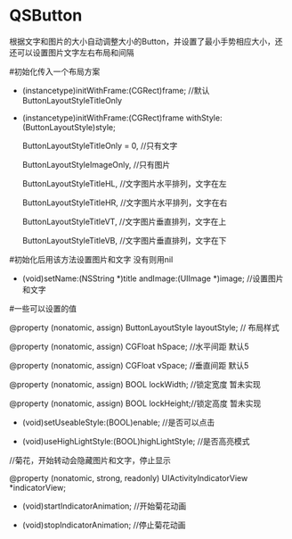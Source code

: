 # QSButton
根据文字和图片的大小自动调整大小的Button，并设置了最小手势相应大小，还还可以设置图片文字左右布局和间隔

#初始化传入一个布局方案
- (instancetype)initWithFrame:(CGRect)frame; //默认 ButtonLayoutStyleTitleOnly
- (instancetype)initWithFrame:(CGRect)frame withStyle:(ButtonLayoutStyle)style;
    
    ButtonLayoutStyleTitleOnly = 0,  //只有文字
    
    ButtonLayoutStyleImageOnly,      //只有图片
    
    ButtonLayoutStyleTitleHL,        //文字图片水平排列，文字在左
    
    ButtonLayoutStyleTitleHR,        //文字图片水平排列，文字在右
    
    ButtonLayoutStyleTitleVT,        //文字图片垂直排列，文字在上
    
    ButtonLayoutStyleTitleVB,        //文字图片垂直排列，文字在下

#初始化后用该方法设置图片和文字 没有则用nil
- (void)setName:(NSString *)title andImage:(UIImage *)image; //设置图片和文字

#一些可以设置的值

@property (nonatomic, assign) ButtonLayoutStyle layoutStyle; // 布局样式

@property (nonatomic, assign) CGFloat hSpace; //水平间距 默认5

@property (nonatomic, assign) CGFloat vSpace; //垂直间距 默认5

@property (nonatomic, assign) BOOL lockWidth; //锁定宽度 暂未实现

@property (nonatomic, assign) BOOL lockHeight;//锁定高度 暂未实现

- (void)setUseableStyle:(BOOL)enable;  //是否可以点击

- (void)useHighLightStyle:(BOOL)highLightStyle; //是否高亮模式


//菊花，开始转动会隐藏图片和文字，停止显示

@property (nonatomic, strong, readonly) UIActivityIndicatorView *indicatorView; 

- (void)startIndicatorAnimation; //开始菊花动画

- (void)stopIndicatorAnimation;  //停止菊花动画



